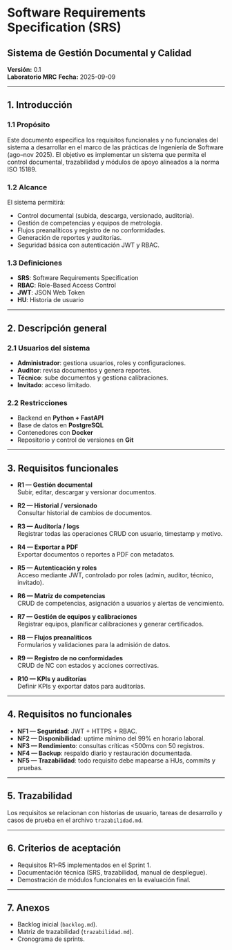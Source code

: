# Software Requirements Specification (SRS)
## Sistema de Gestión Documental y Calidad
**Versión:** 0.1  
**Laboratorio MRC**
**Fecha:** 2025-09-09  

---

## 1. Introducción
### 1.1 Propósito
Este documento especifica los requisitos funcionales y no funcionales del sistema a desarrollar en el marco de las prácticas de Ingeniería de Software (ago–nov 2025). El objetivo es implementar un sistema que permita el control documental, trazabilidad y módulos de apoyo alineados a la norma ISO 15189.

### 1.2 Alcance
El sistema permitirá:
- Control documental (subida, descarga, versionado, auditoría).
- Gestión de competencias y equipos de metrología.
- Flujos preanalíticos y registro de no conformidades.
- Generación de reportes y auditorías.
- Seguridad básica con autenticación JWT y RBAC.

### 1.3 Definiciones
- **SRS**: Software Requirements Specification  
- **RBAC**: Role-Based Access Control  
- **JWT**: JSON Web Token  
- **HU**: Historia de usuario  

---

## 2. Descripción general
### 2.1 Usuarios del sistema
- **Administrador**: gestiona usuarios, roles y configuraciones.  
- **Auditor**: revisa documentos y genera reportes.  
- **Técnico**: sube documentos y gestiona calibraciones.  
- **Invitado**: acceso limitado.  

### 2.2 Restricciones
- Backend en **Python + FastAPI**  
- Base de datos en **PostgreSQL**  
- Contenedores con **Docker**  
- Repositorio y control de versiones en **Git**  

---

## 3. Requisitos funcionales
- **R1 — Gestión documental**  
  Subir, editar, descargar y versionar documentos.  

- **R2 — Historial / versionado**  
  Consultar historial de cambios de documentos.  

- **R3 — Auditoría / logs**  
  Registrar todas las operaciones CRUD con usuario, timestamp y motivo.  

- **R4 — Exportar a PDF**  
  Exportar documentos o reportes a PDF con metadatos.  

- **R5 — Autenticación y roles**  
  Acceso mediante JWT, controlado por roles (admin, auditor, técnico, invitado).  

- **R6 — Matriz de competencias**  
  CRUD de competencias, asignación a usuarios y alertas de vencimiento.  

- **R7 — Gestión de equipos y calibraciones**  
  Registrar equipos, planificar calibraciones y generar certificados.  

- **R8 — Flujos preanalíticos**  
  Formularios y validaciones para la admisión de datos.  

- **R9 — Registro de no conformidades**  
  CRUD de NC con estados y acciones correctivas.  

- **R10 — KPIs y auditorías**  
  Definir KPIs y exportar datos para auditorías.  

---

## 4. Requisitos no funcionales
- **NF1 — Seguridad**: JWT + HTTPS + RBAC.  
- **NF2 — Disponibilidad**: uptime mínimo del 99% en horario laboral.  
- **NF3 — Rendimiento**: consultas críticas <500ms con 50 registros.  
- **NF4 — Backup**: respaldo diario y restauración documentada.  
- **NF5 — Trazabilidad**: todo requisito debe mapearse a HUs, commits y pruebas.  

---

## 5. Trazabilidad
Los requisitos se relacionan con historias de usuario, tareas de desarrollo y casos de prueba en el archivo `trazabilidad.md`.

---

## 6. Criterios de aceptación
- Requisitos R1–R5 implementados en el Sprint 1.  
- Documentación técnica (SRS, trazabilidad, manual de despliegue).  
- Demostración de módulos funcionales en la evaluación final.  

---

## 7. Anexos
- Backlog inicial (`backlog.md`).  
- Matriz de trazabilidad (`trazabilidad.md`).  
- Cronograma de sprints.
